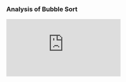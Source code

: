 

### Analysis of Bubble Sort
<iframe src="https://www.youtube.com/embed/wAHQgl3zNIs" frameborder="0" allow="autoplay; encrypted-media" allowfullscreen></iframe>


